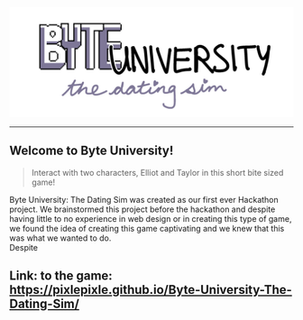 ![Byte University: The Dating Sim logo](imgs/assets/logo.png)

 ---

## Welcome to Byte University!
> Interact with two characters, Elliot and Taylor in this short bite sized game! 

Byte University: The Dating Sim was created as our first ever Hackathon project. We brainstormed this project before the hackathon and despite having little to no experience in web design or in creating this type of game, we found the idea of creating this game captivating and we knew that this was what we wanted to do.
<br>
Despite
## Link: to the game: <a href="https://pixlepixle.github.io/Byte-University-The-Dating-Sim/">https://pixlepixle.github.io/Byte-University-The-Dating-Sim/</a>
